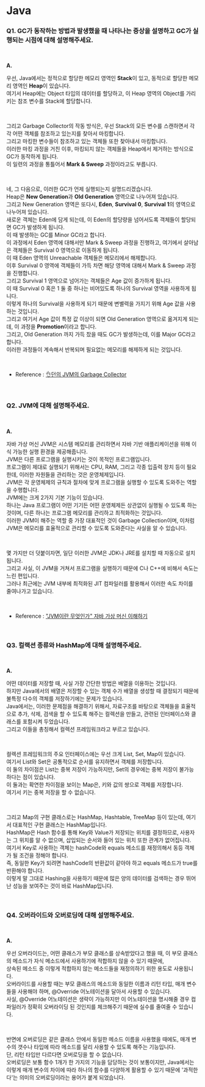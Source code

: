 # Java

### Q1. GC가 동작하는 방법과 발생했을 때 나타나는 증상을 설명하고 GC가 실행되는 시점에 대해 설명해주세요.

<br>

**A.**

우선, Java에서는 정적으로 할당한 메모리 영역인 **Stack**이 있고, 동적으로 할당한 메모리 영역인 **Heap**이 있습니다.  
여기서 Heap에는 Object 타입의 데이터를 할당하고, 이 Heap 영역의 Object를 가리키는 참조 변수를 Stack에 할당합니다.

<br>

그리고 Garbage Collector의 작동 방식은, 우선 Stack의 모든 변수를 스캔하면서 각각 어떤 객체를 참조하고 있는지를 찾아서 마킹합니다.  
그리고 마킹한 변수들이 참조하고 있는 객체들 또한 찾아내서 마킹합니다.  
이러한 마킹 과정을 거친 이후, 마킹되지 않는 객체들을 Heap에서 제거하는 방식으로 GC가 동작하게 됩니다.  
이 일련의 과정을 통틀어서 **Mark & Sweep** 과정이라고도 부릅니다.

<br>

네, 그 다음으로, 이러한 GC가 언제 실행되는지 설명드리겠습니다.  
Heap은 **New Generation**과 **Old Generation** 영역으로 나누어져 있습니다.  
그리고 New Generation 영역은 또다시, **Eden**, **Survival 0**, **Survival 1**의 영역으로 나누어져 있습니다.  
새로운 객체는 Eden에 담게 되는데, 이 Eden의 할당량을 넘어서도록 객체들이 할당되면 GC가 발생하게 됩니다.  
이 때 발생하는 GC를 Minor GC라고 합니다.  
이 과정에서 Eden 영역에 대해서만 Mark & Sweep 과정을 진행하고, 여기에서 살아남은 객체들은 Survival 0 영역으로 이동하게 됩니다.  
이 때 Eden 영역의 Unreachable 객체들은 메모리에서 해제합니다.  
이후 Survival 0 영역에 객체들이 가득 차면 해당 영역에 대해서 Mark & Sweep 과정을 진행합니다.  
그리고 Survival 1 영역으로 넘어가는 객체들은 Age 값이 증가하게 됩니다.  
이 때 Survival 0 혹은 1 둘 중 하나는 비어있도록 하나의 Survival 영역을 사용하게 됩니다.  
이렇게 하나의 Survival을 사용하게 되기 때문에 변별력을 가지기 위해 Age 값을 사용하는 것입니다.  
그리고 여기서 Age 값이 특정 값 이상이 되면 Old Generation 영역으로 옮겨지게 되는데, 이 과정을 **Promotion**이라고 합니다.  
그리고, Old Generation 까지 가득 찼을 때도 GC가 발생하는데, 이를 Major GC라고 합니다.  
이러한 과정들이 계속해서 반복되며 필요없는 메모리를 해제하게 되는 것입니다.

<br>

- Reference : [👌던의 JVM의 Garbage Collector](https://www.youtube.com/watch?v=vZRmCbl871I&list=PLgXGHBqgT2TvpJ_p9L_yZKPifgdBOzdVH&index=65&ab_channel=%EC%9A%B0%EC%95%84%ED%95%9CTech)

<br>

### Q2. JVM에 대해 설명해주세요.

<br>

**A.**

자바 가상 머신 JVM은 시스템 메모리를 관리하면서 자바 기반 애플리케이션을 위해 이식 가능한 실행 환경을 제공해줍니다.  
JVM은 다른 프로그램을 실행시키는 것이 목적인 프로그램입니다.  
프로그램이 제대로 실행되기 위해서는 CPU, RAM, 그리고 각종 입출력 장치 등이 필요한데, 이러한 자원들을 관리하는 것은 운영체제입니다.  
JVM은 각 운영체제의 규칙과 절차에 맞게 프로그램을 실행할 수 있도록 도와주는 역할을 수행합니다.  
JVM에는 크게 2가지 기본 기능이 있습니다.  
하나는 Java 프로그램이 어떤 기기든 어떤 운영체제든 상관없이 실행될 수 있도록 하는 것이며, 다른 하나는 프로그램 메모리를 관리하고 최적화하는 것입니다.  
이러한 JVM이 해주는 역할 중 가장 대표적인 것이 Garbage Collection이며, 이처럼 JVM은 메모리를 효율적으로 관리할 수 있도록 도와준다는 사실을 알 수 있습니다.

<br>

몇 가지만 더 덧붙이자면, 일단 이러한 JVM은 JDK나 JRE를 설치할 때 자동으로 설치됩니다.  
그리고 사실, 이 JVM을 거쳐서 프로그램을 실행하기 때문에 C나 C++에 비해서 속도는 느린 편입니다.  
그러나 최근에는 JVM 내부에 최적화된 JIT 컴파일러를 활용해서 이러한 속도 차이를 줄여나가고 있습니다.

<br>

- Reference : ["JVM이란 무엇인가" 자바 가상 머신 이해하기](https://www.itworld.co.kr/news/110837)

<br>

### Q3. 컬랙션 종류와 HashMap에 대해 설명해주세요.

<br>

**A.**

어떤 데이터를 저장할 때, 사실 가장 간단한 방법은 배열을 이용하는 것입니다.  
하지만 Java에서의 배열은 저장할 수 있는 객체 수가 배열을 생성할 때 결정되기 때문에 불특정 다수의 객체를 저장하기에는 문제가 있습니다.  
Java에서는, 이러한 문제점을 해결하기 위해서, 자료구조를 바탕으로 객체들을 효율적으로 추가, 삭제, 검색을 할 수 있도록 해주는 컬렉션을 만들고, 관련된 인터페이스와 클래스를 포함시켜 두었습니다.  
그리고 이들을 총칭해서 컬렉션 프레임워크라고 부르고 있습니다.

<br>

컬렉션 프레임워크의 주요 인터페이스에는 우선 크게 List, Set, Map이 있습니다.  
여기서 List와 Set은 공통적으로 순서를 유지하면서 객체를 저장합니다.  
이 둘의 차이점은 List는 중복 저장이 가능하지만, Set의 경우에는 중복 저장이 불가능하다는 점이 있습니다.  
이 둘과는 확연한 차이점을 보이는 Map은, 키와 값의 쌍으로 객체를 저장합니다.  
여기서 키는 중복 저장을 할 수 없습니다.

<br>

그리고 Map의 구현 클래스로는 HashMap, Hashtable, TreeMap 등이 있는데, 여기서 대표적인 구현 클래스는 HashMap입니다.  
HashMap은 Hash 함수를 통해 Key와 Value가 저장되는 위치를 결정하므로, 사용자는 그 위치를 알 수 없으며, 삽입되는 순서와 들어 있는 위치 또한 관계가 없어집니다.  
여기서 Key로 사용하는 객체는 hashCode와 equals 메소드를 재정의해서 동등 객체가 될 조건을 정해야 합니다.  
즉, 동일한 Key가 되려면 hashCode의 반환값이 같아야 하고 equals 메소드가 true를 반환해야 합니다.  
이렇게 말 그대로 Hashing을 사용하기 때문에 많은 양의 데이터를 검색하는 경우 뛰어난 성능을 보여주는 것이 바로 HashMap입니다.

<br>

### Q4. 오버라이드와 오버로딩에 대해 설명해주세요.

<br>

**A.**

우선 오버라이드는, 어떤 클래스가 부모 클래스를 상속받았다고 했을 때, 이 부모 클래스의 메소드가 자식 메소드에서 사용하기에 적합하지 않을 수 있기 때문에,  
상속된 메소드 중 이렇게 적합하지 않는 메소드들을 재정의하기 위한 용도로 사용됩니다.  
오버라이드를 사용할 때는 부모 클래스의 메소드와 동일한 이름과 리턴 타입, 매개 변수들을 사용해야 하며, @Override 어노테이션을 달아서 사용할 수 있습니다.  
사실, @Override 어노테이션은 생략이 가능하지만 이 어노테이션을 명시해줄 경우 컴파일러가 정확히 오버라이딩 된 것인지를 체크해주기 때문에 실수를 줄여줄 수 있습니다.

<br>

반면에 오버로딩은 같은 클래스 안에서 동일한 메소드 이름을 사용했을 때에도, 매개 변수의 갯수나 타입에 따라 메소드를 달리 사용할 수 있도록 해주는 기능입니다.  
단, 리턴 타입만 다르다면 오버로딩을 할 수 없습니다.  
오버로딩은 보통 함수 1개가 한 가지의 기능을 담당하는 것이 보통이지만, Java에서는 이렇게 매개 변수의 차이에 따라 하나의 함수를 다양하게 활용할 수 있기 때문에 '과적한다'는 의미의 오버로딩이라는 용어가 붙게 되었습니다.
